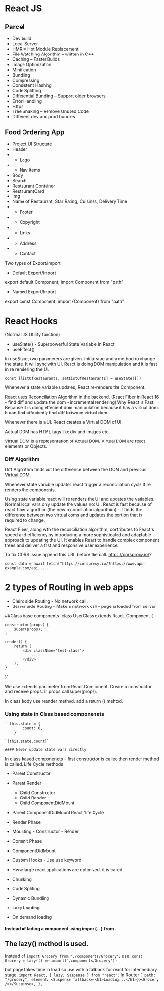 # React JS

## Parcel

- Dev build
- Local Server
- HMR = Hot Module Replacement
- File Watching Algorithm – written in C++
- Caching – Faster Builds
- Image Optimization
- Minification
- Bundling
- Compressing
- Consistent Hashing
- Code Splitting
- Differential Bundling – Support older browsers
- Error Handling
- Https
- Tree Shaking – Remove Unused Code
- Different dev and prod bundles

## Food Ordering App

- Project UI Structure
- Header
- - Logo
- - Nav Items
- Body
- Search
- Restaurant Container
- RestaurantCard
- Img
- Name of Restaurant, Star Rating, Cuisines, Delivery Time
- - Footer
- - Copyright
- - Links
- - Address
- - Contact

Two types of Export/Import

- Default Export/Import

export default Component;
import Component from "path"

- Named Export/Import

export const Component;
import {Component} from "path"

# React Hooks

(Normal JS Utility function)

- useState() - Superpowerful State Variable in React
- useEffect()

In useState, two parameters are given. Initial stae and a method to change the state. It will sync with UI. React is doing DOM manipulation and it is fast in re rendering the UI.

`const [listOfRestaurants, setListOfRestaurants] = useState([])`

Whenever a state variable updates, React re-renders the Component.

React uses Reconciliation Algorithm in the backend. (React Fiber in React 16 - find diff and update the dom - incremental rendering)
Why React is Fast. Because it is doing effecient dom manipulation because it has a virtual dom.
It can find effeciently find diff between virtual dom.

Whenever there is a UI. React creates a Virtual DOM of UI.

Actual DOM has HTML tags like div and images etc.

Virtual DOM is a representation of Actual DOM. Virtual DOM are react elements or Objects.

### Diff Algorithm

Diff Algorithm finds out the difference between the DOM and previous Virtual DOM.

Whenever state variable updates react trigger a reconciliation cycle
It re renders the components.

Using state variable react will re renders the UI and updates the variables.
Normal local vars only update the values not UI.
React is fast because of react fiber algorthim (the new reconciliation algorithim) - it finds the difference between two virtual doms and updates the portion that is required to change.

React Fiber, along with the reconciliation algorithm, contributes to React's speed and efficiency by introducing a more sophisticated and adaptable approach to updating the UI. It enables React to handle complex component trees and deliver a fast and responsive user experience.

To fix CORS issue append this URL before the call. https://corsproxy.io/?

`const data = await fetch("https://corsproxy.io/?https://www.api-example.com/api......`

# 2 types of Routing in web apps

- Cleint side Routing - No network call.
- Server side Routing - Make a network call - page is loaded from server

##Class base components
`class UserClass extends React. Component {

    constructor(props) {
        super(props);
    }

    render() {
        return (
            <div className='test-class'>
                ....
            </div>
        );
    }

}`

We use extends parameter from React.Component. Creare a constructor and receive props. In props call super(props).

In class body use reander method. add a return () mehtod.

### Using state in Class based componenets

    ` this.state = {
            count: 0,
        }`

    `{this.state.count}`

    #### Never update state vars directly

In class based componenets - first constructor is called then render method is called.
Life Cycle methods

- Parent Constructor
- Parent Render
  - Child Constructor
  - Child Render
  - Child ComponentDidMount
- Parent ComponentDidMount
  React 'life Cycle
- Render Phase
- Mounting - Constructor - Render
- Commit Phase
- ComponentDidMount

- Custom Hooks - Use use keyword

- Hww large react applications are optimized. it is called
- Chunking
- Code Spliting
- Dynamic Bundling
- Lazy Loading
- On demand loading

#### Instead of lading a component using impor {.. } from ..

## The lazy() method is used.

Instead of `import Grocery from "./components/Grocery";`
use: `const Grocery = lazy(() => import('/components/Grocery')) `

but page takes time to load so use <Suspense> with a fallback for react for intermediary stage.
`import React, { lazy, Suspense } from "react";`
In Router
`{
                path: "/grocery",
                element: <Suspense fallback={<h1>Loading...</h1>}><Grocery /></Suspense>,
            },`
